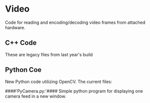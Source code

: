 # Video
Code for reading and encoding/decoding video frames from attached hardware.

## C++ Code
These are legacy files from last year's build

## Python Coe
New Python code utilizing OpenCV. The current files:

####'PyCamera.py:'#### Simple python program for displaying one camera feed in a new window.
